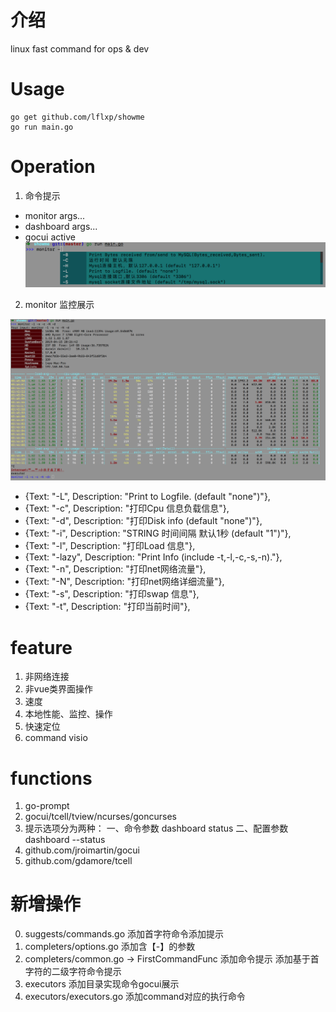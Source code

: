 # 介绍

linux fast command for ops & dev

# Usage

```
go get github.com/lflxp/showme
go run main.go
```

# Operation

1. 命令提示

- monitor args...
- dashboard args...
- gocui active
![command.png](https://github.com/lflxp/showme/blob/master/command.png)

2. monitor 监控展示

![monitor.png](https://github.com/lflxp/showme/blob/master/monitor.png)

- {Text: "-L", Description: "Print to Logfile. (default \"none\")"},
- {Text: "-c", Description: "打印Cpu 信息负载信息"},
- {Text: "-d", Description: "打印Disk info (default \"none\")"},
- {Text: "-i", Description: "STRING 时间间隔 默认1秒 (default \"1\")"},
- {Text: "-l", Description: "打印Load 信息"},
- {Text: "-lazy", Description: "Print Info  (include -t,-l,-c,-s,-n)."},
- {Text: "-n", Description: "打印net网络流量"},
- {Text: "-N", Description: "打印net网络详细流量"},
- {Text: "-s", Description: "打印swap 信息"},
- {Text: "-t", Description: "打印当前时间"},

# feature

1. 非网络连接
2. 非vue类界面操作
3. 速度
4. 本地性能、监控、操作
5. 快速定位
6. command visio

# functions

1. go-prompt
2. gocui/tcell/tview/ncurses/goncurses
3. 提示选项分为两种： 一、命令参数 dashboard status 二、配置参数 dashboard --status
4. github.com/jroimartin/gocui
5. github.com/gdamore/tcell

# 新增操作

0. suggests/commands.go 添加首字符命令添加提示
1. completers/options.go 添加含【-】的参数
2. completers/common.go -> FirstCommandFunc 添加命令提示 添加基于首字符的二级字符命令提示
3. executors 添加目录实现命令gocui展示
4. executors/executors.go 添加command对应的执行命令